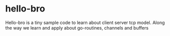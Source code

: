 # hello-bro
Hello-bro is a tiny sample code to learn about client server tcp model.
Along the way we learn and apply about go-routines, channels and buffers
